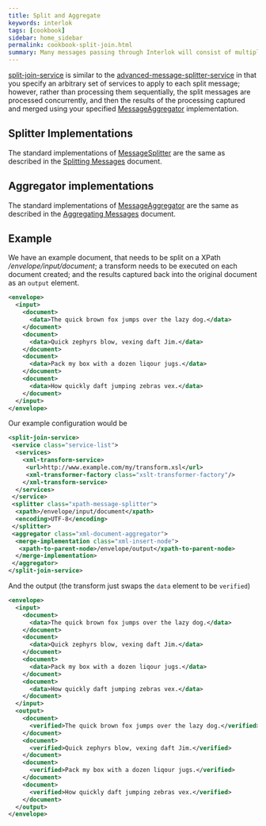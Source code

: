 ```yaml
---
title: Split and Aggregate
keywords: interlok
tags: [cookbook]
sidebar: home_sidebar
permalink: cookbook-split-join.html
summary: Many messages passing through Interlok will consist of multiple elements. Often you will get a batch of messages (popular if you're a heavy EDI user); but each message needs to be handled individually. However your use-case means that you still need to aggregate the results of the processing in some fashion.
---
```


[split-join-service][] is similar to the [advanced-message-splitter-service][] in that you specify an arbitrary set of services to apply to each split message; however, rather than processing them sequentially, the split messages are processed concurrently, and then the results of the processing captured and merged using your specified [MessageAggregator][] implementation.

## Splitter Implementations ##

The standard implementations of [MessageSplitter][] are the same as described in the [Splitting Messages](cookbook-splitting-messages.html#splitter-implementations) document.

## Aggregator implementations ##

The standard implementations of [MessageAggregator][] are the same as described in the [Aggregating Messages](cookbook-aggregating-messages.html#aggregator-implementations) document.


## Example ##

We have an example document, that needs to be split on a XPath _/envelope/input/document_; a transform needs to be executed on each document created; and the results captured back into the original document as an `output` element.

```xml
<envelope>
  <input>
    <document>
      <data>The quick brown fox jumps over the lazy dog.</data>
    </document>
    <document>
      <data>Quick zephyrs blow, vexing daft Jim.</data>
    </document>
    <document>
      <data>Pack my box with a dozen liqour jugs.</data>
    </document>
    <document>
      <data>How quickly daft jumping zebras vex.</data>
    </document>
  </input>
</envelope>
```

Our example configuration would be

```xml
<split-join-service>
 <service class="service-list">
  <services>
    <xml-transform-service>
     <url>http://www.example.com/my/transform.xsl</url>
     <xml-transformer-factory class="xslt-transformer-factory"/>
    </xml-transform-service>
  </services>
 </service>
 <splitter class="xpath-message-splitter">
  <xpath>/envelope/input/document</xpath>
  <encoding>UTF-8</encoding>
 </splitter>
 <aggregator class="xml-document-aggregator">
  <merge-implementation class="xml-insert-node">
   <xpath-to-parent-node>/envelope/output</xpath-to-parent-node>
  </merge-implementation>
 </aggregator>
</split-join-service>
```

And the output (the transform just swaps the `data` element to be `verified`)

```xml
<envelope>
  <input>
    <document>
      <data>The quick brown fox jumps over the lazy dog.</data>
    </document>
    <document>
      <data>Quick zephyrs blow, vexing daft Jim.</data>
    </document>
    <document>
      <data>Pack my box with a dozen liqour jugs.</data>
    </document>
    <document>
      <data>How quickly daft jumping zebras vex.</data>
    </document>
  </input>
  <output>
    <document>
      <verified>The quick brown fox jumps over the lazy dog.</verified>
    </document>
    <document>
      <verified>Quick zephyrs blow, vexing daft Jim.</verified>
    </document>
    <document>
      <verified>Pack my box with a dozen liqour jugs.</verified>
    </document>
    <document>
      <verified>How quickly daft jumping zebras vex.</verified>
    </document>
  </output>
</envelope>
```


[advanced-message-splitter-service]: http://development.adaptris.net/javadocs/v3-snapshot/Interlok-API/com/adaptris/core/services/splitter/AdvancedMessageSplitterService.html
[service-list]: http://development.adaptris.net/javadocs/v3-snapshot/Interlok-API/com/adaptris/core/ServiceList.html
[MessageSplitter]: http://development.adaptris.net/javadocs/v3-snapshot/Interlok-API/com/adaptris/core/services/splitter/MessageSplitter.html
[AdaptrisMessage]: http://development.adaptris.net/javadocs/v3-snapshot/Interlok-API/com/adaptris/core/AdaptrisMessage.html
[Service]: http://development.adaptris.net/javadocs/v3-snapshot/Interlok-API/com/adaptris/core/Service.html
[MessageAggregator]: http://development.adaptris.net/javadocs/v3-snapshot/Interlok-API/com/adaptris/core/services/aggregator/MessageAggregator.html
[AggregatingConsumeService]: http://development.adaptris.net/javadocs/v3-snapshot/Interlok-API/com/adaptris/core/services/aggregator/AggregatingConsumeService.html
[mime-aggregator]: http://development.adaptris.net/javadocs/v3-snapshot/Interlok-API/com/adaptris/core/services/aggregator/MimeAggregator.html
[ignore-original-mime-aggregator]: http://development.adaptris.net/javadocs/v3-snapshot/Interlok-API/com/adaptris/core/services/aggregator/IgnoreOriginalMimeAggregator.html
[replace-with-first-message-aggregator]: http://development.adaptris.net/javadocs/v3-snapshot/Interlok-API/com/adaptris/core/services/aggregator/ReplaceWithFirstMessage.html
[xml-document-aggregator]: http://development.adaptris.net/javadocs/v3-snapshot/Interlok-API/com/adaptris/core/services/aggregator/XmlDocumentAggregator.html
[ignore-original-xml-document-aggregator]: http://development.adaptris.net/javadocs/v3-snapshot/Interlok-API/com/adaptris/core/services/aggregator/IgnoreOriginalXmlDocumentAggregator.html
[split-join-service]: http://development.adaptris.net/javadocs/v3-snapshot/Interlok-API/com/adaptris/core/services/splitter/SplitJoinService.html